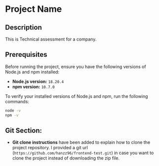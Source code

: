 # Project Name

## Description

This is Technical assessment for a company.

## Prerequisites

Before running the project, ensure you have the following versions of Node.js and npm installed:

- **Node.js version:** `18.20.4`
- **npm version:** `10.7.0`

To verify your installed versions of Node.js and npm, run the following commands:

```bash
node -v
npm -v
```
## Git Section:
- **Git clone instructions** have been added to explain how to clone the project repository. I provided a git url (`https://github.com/hanzz96/frontend-test.git`) in case you want to clone the project instead of downloading the zip file.
